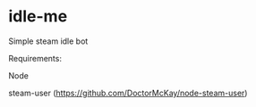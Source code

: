 # idle-me
Simple steam idle bot

Requirements:

Node

steam-user (https://github.com/DoctorMcKay/node-steam-user)
